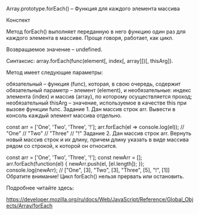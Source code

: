 Array.prototype.forEach() – Функция для каждого элемента массива

Конспект

Метод forEach() выполняет переданную в него функцию один раз для каждого элемента в массиве. Проще говоря, работает, как цикл.

Возвращаемое значение – undefined.

Синтаксис: array.forEach(func(element[, index[, array]])[, thisArg]).

Метод имеет следующие параметры:

обязательный – функция (func), которая, в свою очередь, содержит обязательный параметр – элемент (element), и необязательные: индекс элемента (index) и массив (array), по которому осуществляется проход; необязательный thisArg – значение, используемое в качестве this при вызове функции func. Задание 1. Дан массив строк arr. Вывести в консоль каждый элемент массива отдельно.

const arr = ['One', 'Two', 'Three', '!']; arr.forEach(el => console.log(el)); // "One" // "Two" // "Three" // "!" Задание 2. Дан массив строк arr. Вернуть новый массив строк и их длину, причем длину указать в виде массива рядом со строкой, к которой он относится.

const arr = ['One', 'Two', 'Three', '!']; const newArr = []; arr.forEach(function(el) { newArr.push(el, [el.length]); }); console.log(newArr); // ["One", [3], "Two", [3], "Three", [5], "!", [1]] Обратите внимание! Цикл forEach() нельзя прервать или остановить.

Подробнее читайте здесь:

https://developer.mozilla.org/ru/docs/Web/JavaScript/Reference/Global_Objects/Array/forEach
